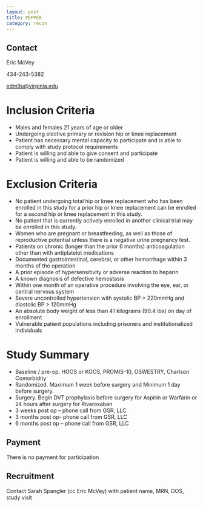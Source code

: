 ```yaml
---
layout: post
title: PEPPER
category: recon
---
```

## Contact

Eric McVey

434-243-5382

edm9u@virginia.edu

# Inclusion Criteria

- Males and females 21 years of age or older
- Undergoing elective primary or revision hip or knee replacement
- Patient has necessary mental capacity to participate and is able to comply with study protocol requirements
- Patient is willing and able to give consent and participate
- Patient is willing and able to be randomized

# Exclusion Criteria

- No patient undergoing total hip or knee replacement who has been enrolled in this study for a prior hip or knee replacement can be enrolled for a second hip or knee replacement in this study.
- No patient that is currently actively enrolled in another clinical trial may be enrolled in this study.
- Women who are pregnant or breastfeeding, as well as those of reproductive potential unless there is a negative urine pregnancy test. 
- Patients on chronic (longer than the prior 6 months) anticoagulation other than with antiplatelet medications
- Documented gastrointestinal, cerebral, or other hemorrhage within 3 months of the operation
- A prior episode of hypersensitivity or adverse reaction to heparin
- A known diagnosis of defective hemostasis 
- Within one month of an operative procedure involving the eye, ear, or central nervous system 
- Severe uncontrolled hypertension with systolic BP > 220mmHg and diastolic BP > 120mmHg
- An absolute body weight of less than 41 kilograms (90.4 lbs) on day of enrollment
- Vulnerable patient populations including prisoners and institutionalized individuals

# Study Summary

- Baseline / pre-op.  HOOS or KOOS, PROMIS-10, OSWESTRY, Charlson Comorbidity
- Randomized.  Maximum 1 week before surgery and Minimum 1 day before surgery.
- Surgery.  Begin DVT prophylaxis before surgery for Aspirin or Warfarin or 24 hours after surgery for Rivaroxaban
- 3 weeks post op – phone call from GSR, LLC
- 3 months post op- phone call from GSR, LLC
- 6 months post op – phone call from GSR, LLC

## Payment

There is no payment for participation

## Recruitment

Contact Sarah Spangler (cc Eric McVey) with patient name, MRN, DOS, study visit
